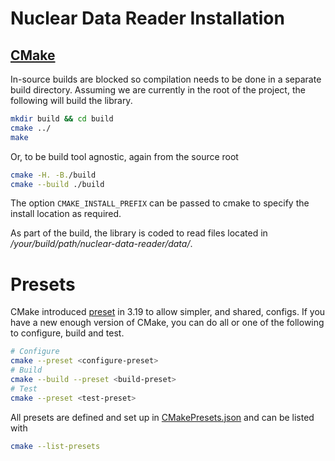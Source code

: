 # Nuclear Data Reader Installation


## [CMake](https://cmake.org/)

In-source builds are blocked so compilation needs to be done in a separate build directory.
Assuming we are currently in the root of the project, the following will build the library.

```bash
mkdir build && cd build
cmake ../
make
```
Or, to be build tool agnostic, again from the source root
```bash
cmake -H. -B./build
cmake --build ./build
```

The option `CMAKE_INSTALL_PREFIX` can be passed to cmake to specify the install location as required.

As part of the build, the library is coded to read files located in */your/build/path/nuclear-data-reader/data/*.

# Presets

CMake introduced [preset](https://cmake.org/cmake/help/latest/manual/cmake-presets.7.html) in 3.19 to allow simpler, and shared, configs.
If you have a new enough version of CMake, you can do all or one of the following to configure, build and test.
```bash
# Configure
cmake --preset <configure-preset>
# Build
cmake --build --preset <build-preset>
# Test
cmake --preset <test-preset>
```

All presets are defined and set up in [CMakePresets.json](./CMakePresets.json) and can be listed with
```bash
cmake --list-presets
```
